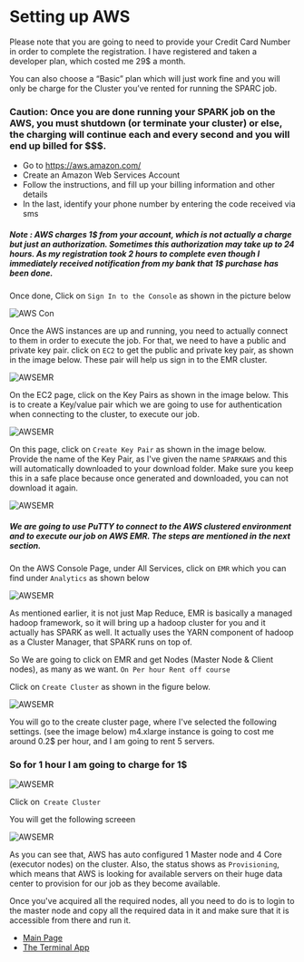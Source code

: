 # Setting up AWS

Please note that you are going to need to provide your Credit Card Number in order to complete the registration. I have registered and taken a developer plan, which costed me 29$ a month. 

You can also choose a “Basic” plan which will just work fine and you will only be charge for the Cluster you’ve rented for running the SPARC job. 

### Caution: Once you are done running your SPARK job on the AWS, you must shutdown (or terminate your cluster) or else, the charging will continue each and every second and you will end up billed for $$$. 

-	Go to https://aws.amazon.com/
-	Create an Amazon Web Services Account
-	Follow the instructions, and fill up your billing information and other details
- In the last, identify your phone number by entering the code received via sms

##### Note : AWS charges 1$ from your account, which is not actually a charge but just an authorization. Sometimes this authorization may take up to 24 hours. As my registration took 2 hours to complete even though I immediately received notification from my bank that 1$ purchase has been done.  

Once done, Click on ```Sign In to the Console``` as shown in the picture below

![AWS Con](/images/sign_in_console.PNG)

Once the AWS instances are up and running, you need to actually connect to them in order to execute the job. For that, we need to have a public and private key pair. click on ```EC2``` to get the public and private key pair, as shown in the image below. These pair will help us sign in to the EMR cluster. 

![AWSEMR](/images/ec_2.PNG)

On the EC2 page, click on the Key Pairs as shown in the image below. This is to create a Key/value pair which we are going to use for authentication when connecting to the cluster, to execute our job. 

![AWSEMR](/images/key_pair.PNG)

On this page, click on ```Create Key Pair``` as shown in the image below. Provide the name of the Key Pair, as I've given the name ```SPARKAWS``` and this will automatically downloaded to your download folder. Make sure you keep this in a safe place because once generated and downloaded, you can not download it again. 

![AWSEMR](/images/pem_file.PNG)

##### We are going to use PuTTY to connect to the AWS clustered environment and to execute our job on AWS EMR. The steps are mentioned in the next section.

On the AWS Console Page, under All Services, click on ```EMR``` which you can find under ```Analytics``` as shown below

![AWSEMR](/images/emr_analytics.png)

As mentioned earlier, it is not just Map Reduce, EMR is basically a managed hadoop framework, so it will bring up a hadoop cluster for you and it actually has SPARK as well. It actually uses the YARN component of hadoop as a Cluster Manager, that SPARK runs on top of. 

So We are going to click on EMR and get Nodes (Master Node & Client nodes), as many as we want. ```On Per hour Rent off course```

Click on ```Create Cluster``` as shown in the figure below.

![AWSEMR](/images/create_cluster.PNG)

You will go to the create cluster page, where I've selected the following settings. (see the image below)
m4.xlarge instance is going to cost me around 0.2$ per hour, and I am going to rent 5 servers.
### So for 1 hour I am going to charge for 1$

![AWSEMR](/images/create_cluster2.PNG)

Click on``` Create Cluster```

You will get the following screeen

![AWSEMR](/images/aws_cluster_struc.png)

As you can see that, AWS has auto configured 1 Master node and 4 Core (executor nodes) on the cluster.
Also, the status shows as ```Provisioning```, which means that AWS is looking for available servers on their huge data center to provision for our job as they become available.


Once you've acquired all the required nodes, all you need to do is to login to the master node and copy all the required data in it and make sure that it is accessible from there and run it. 



- [Main Page](README.md)
- [The Terminal App](terminal-app.md)
